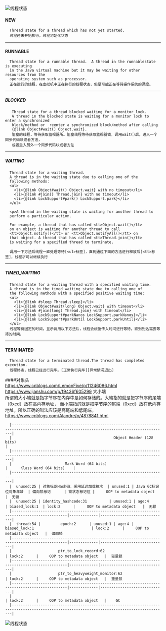 ![线程状态](../../../../../../../../../master/img/threads2.gif)

#### NEW

      Thread state for a thread which has not yet started.  
      线程还未开始执行，线程初始化状态

--------------

#### RUNNABLE

      Thread state for a runnable thread.  A thread in the runnablestate is executing 
      in the Java virtual machine but it may be waiting for other resources from the 
      operating system such as processor.
      正在运行的线程，在虚拟机中正在执行的线程状态，但是可能正在等待操作系统的调度。

--------------

##### BLOCKED

       Thread state for a thread blocked waiting for a monitor lock.
       A thread in the blocked state is waiting for a monitor lock to enter a synchronized 
       block/method or  reenter a synchronized block/method after calling
       {@link Object#wait() Object.wait}.
       阻塞的线程，等待获取监视器所。阻塞线程等待获取监视器锁，调用wait()后，进入一个同步代码块或者方法，
       或者重入另外一个同步代码块或者方法

--------------

##### WAITING

      Thread state for a waiting thread.
      A thread is in the waiting state due to calling one of the
      following methods:
      <ul>
        <li>{@link Object#wait() Object.wait} with no timeout</li>
        <li>{@link #join() Thread.join} with no timeout</li>
        <li>{@link LockSupport#park() LockSupport.park}</li>
      </ul>
    
      <p>A thread in the waiting state is waiting for another thread to
      perform a particular action.
    
      For example, a thread that has called <tt>Object.wait()</tt>
      on an object is waiting for another thread to call
      <tt>Object.notify()</tt> or <tt>Object.notifyAll()</tt> on
      that object. A thread that has called <tt>Thread.join()</tt>
      is waiting for a specified thread to terminate.
    
      调用一下方法后线程一直处理等待[<ul>标签]，直到通过下面的方法进行释放后[<tt>标签]，线程才可以继续执行

--------------

##### TIMED_WAITING

      Thread state for a waiting thread with a specified waiting time.
      A thread is in the timed waiting state due to calling one of
      the following methods with a specified positive waiting time:
      <ul>
        <li>{@link #sleep Thread.sleep}</li>
        <li>{@link Object#wait(long) Object.wait} with timeout</li>
        <li>{@link #join(long) Thread.join} with timeout</li>
        <li>{@link LockSupport#parkNanos LockSupport.parkNanos}</li>
        <li>{@link LockSupport#parkUntil LockSupport.parkUntil}</li>
      </ul>
      线程等待固定的时间，显示调用以下方法后，线程会根据传入时间进行等待，直到到达需要等待的时间，

--------------

#### TERMINATED

      Thread state for a terminated thread.The thread has completed execution.
      线程终态，线程已经远行完毕。[正常执行完毕][异常情况退出]

####对象头      
      https://www.cnblogs.com/LemonFive/p/11246086.html  
      https://www.jianshu.com/p/f9436f605299 大小端  
      所谓的大小端就是指字节序在内存中是如何存储的。大端指的就是把字节序的尾端（0xcd）放在高内存地址，
      而小端指的就是把字节序的尾端（0xcd）放在低内存地址，所以正确的叫法应该是高尾端和低尾端。
      https://www.cnblogs.com/Alandre/p/4878841.html  

      |--------------------------------------------------------------------------------------------------------------------------------------------|  
      |                                              Object Header (128 bits)                                                                      |  
      |--------------------------------------------------------------------------------------------------------------------------------------------|  
      |                        Mark Word (64 bits)                                                                  |      Klass Word (64 bits)    |          
      |--------------------------------------------------------------------------------------------------------------------------------------------|  
      |  unused:25 | 对象标识Hash码，采用延迟加载技术  | unused:1 | Java GC标记位对象年龄  | 偏向锁标记      | 锁状态标记位 |     OOP to metadata object   |  无锁  
      |  unused:25 | identity_hashcode:31          | unused:1 | age:4                | biased_lock:1  | lock:2      |     OOP to metadata object   |  无锁  
      |-----------------------------------------------------------------------------------------------|-------------|------------------------------|  
      |  thread:54 |         epoch:2      | unused:1 | age:4 | biased_lock:1                          | lock:2      |     OOP to metadata object   |  偏向锁  
      |-----------------------------------------------------------------------------------------------|-------------|------------------------------|  
      |                     ptr_to_lock_record:62                                                     | lock:2      |     OOP to metadata object   |  轻量锁  
      |-----------------------------------------------------------------------------------------------|-------------|------------------------------|  
      |                     ptr_to_heavyweight_monitor:62                                             | lock:2      |     OOP to metadata object   |  重量锁  
      |-----------------------------------------------------------------------------------------------|-------------|------------------------------|  
      |                                                                                               | lock:2      |     OOP to metadata object   |    GC  
      |--------------------------------------------------------------------------------------------------------------------------------------------|        

![线程状态](../../../../../../../../../master/img/thread_state.png)